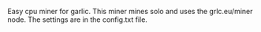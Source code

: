 Easy cpu miner for garlic. This miner mines solo and uses the grlc.eu/miner node.
The settings are in the config.txt file.
